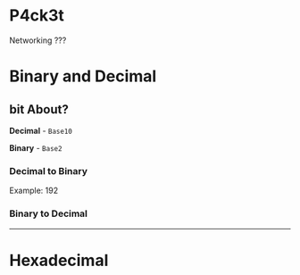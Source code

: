 # P4ck3t

Networking ???

# Binary and Decimal

## bit About?

**Decimal** - `Base10` 

**Binary** - `Base2`

### Decimal to Binary

Example: 192

### Binary to Decimal
___

# Hexadecimal


